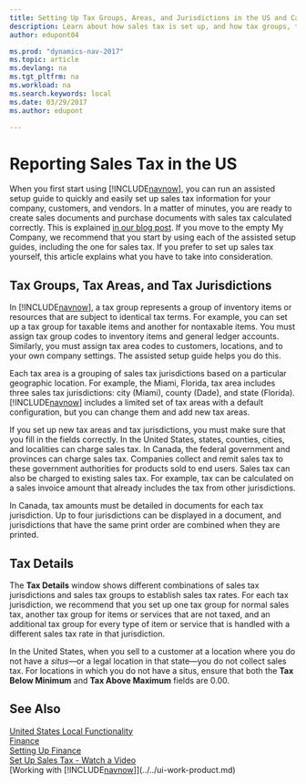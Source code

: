 ```yaml
---
title: Setting Up Tax Groups, Areas, and Jurisdictions in the US and Canada
description: Learn about how sales tax is set up, and how tax groups, tax areas (states, counties, cities, and localities), tax jurisdictions, and tax details work.
author: edupont04

ms.prod: "dynamics-nav-2017"
ms.topic: article
ms.devlang: na
ms.tgt_pltfrm: na
ms.workload: na
ms.search.keywords: local
ms.date: 03/29/2017
ms.author: edupont

---
```

# Reporting Sales Tax in the US
When you first start using [!INCLUDE[navnow](../../includes/navnow_md.md)], you can run an assisted setup guide to quickly and easily set up sales tax information for your company, customers, and vendors. In a matter of minutes, you are ready to create sales documents and purchase documents with sales tax calculated correctly. This is explained [in our blog post](https://madeira.microsoft.com/blog/sales-tax-setup-made-easy).
If you move to the empty My Company, we recommend that you start by using each of the assisted setup guides, including the one for sales tax. If you prefer to set up sales tax yourself, this article explains what you have to take into consideration.  

## Tax Groups, Tax Areas, and Tax Jurisdictions
In [!INCLUDE[navnow](../../includes/navnow_md.md)], a tax group represents a group of inventory items or resources that are subject to identical tax terms. For example, you can set up a tax group for taxable items and another for nontaxable items. You must assign tax group codes to inventory items and general ledger accounts. Similarly, you must assign tax area codes to customers, locations, and to your own company settings. The assisted setup guide helps you do this.  

Each tax area is a grouping of sales tax jurisdictions based on a particular geographic location. For example, the Miami, Florida, tax area includes three sales tax jurisdictions: city (Miami), county (Dade), and state (Florida). [!INCLUDE[navnow](../../includes/navnow_md.md)] includes a limited set of tax areas with a default configuration, but you can change them and add new tax areas.  

If you set up new tax areas and tax jurisdictions, you must make sure that you fill in the fields correctly. In the United States, states, counties, cities, and localities can charge sales tax. In Canada, the federal government and provinces can charge sales tax. Companies collect and remit sales tax to these government authorities for products sold to end users. Sales tax can also be charged to existing sales tax. For example, tax can be calculated on a sales invoice amount that already includes the tax from other jurisdictions.  

In Canada, tax amounts must be detailed in documents for each tax jurisdiction. Up to four jurisdictions can be displayed in a document, and jurisdictions that have the same print order are combined when they are printed.  

## Tax Details
The **Tax Details** window shows different combinations of sales tax jurisdictions and sales tax groups to establish sales tax rates. For each tax jurisdiction, we recommend that you set up one tax group for normal sales tax, another tax group for items or services that are not taxed, and an additional tax group for every type of item or service that is handled with a different sales tax rate in that jurisdiction.  

In the United States, when you sell to a customer at a location where you do not have a *situs*—or a legal location in that state—you do not collect sales tax. For locations in which you do not have a situs, ensure that both the **Tax Below Minimum** and **Tax Above Maximum** fields are 0.00.  

## See Also
[United States Local Functionality](united-states-local-functionality.md)  
[Finance](../../finance.md)  
[Setting Up Finance](../../finance.md)  
[Set Up Sales Tax - Watch a Video](https://www.youtube.com/watch?v=qMs4BoSytN8&index=13&list=PLcakwueIHoT8K1m148oMqo7amR2a7Bz-8)  
[Working with [!INCLUDE[navnow](../../includes/navnow_md.md)]](../../ui-work-product.md)  
